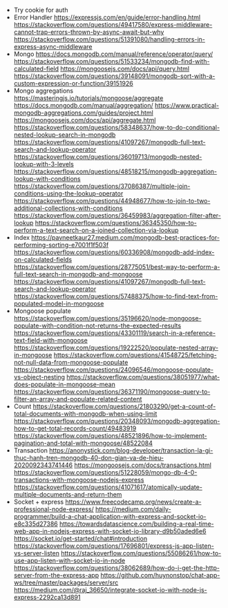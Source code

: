 - Try cookie for auth
- Error Handler
  https://expressjs.com/en/guide/error-handling.html
  https://stackoverflow.com/questions/49417580/express-middleware-cannot-trap-errors-thrown-by-async-await-but-why
  https://stackoverflow.com/questions/51391080/handling-errors-in-express-async-middleware
- Mongo
  https://docs.mongodb.com/manual/reference/operator/query/
  https://stackoverflow.com/questions/51533234/mongodb-find-with-calculated-field
  https://mongoosejs.com/docs/api/query.html
  https://stackoverflow.com/questions/39148091/mongodb-sort-with-a-custom-expression-or-function/39151926
- Mongo aggregations
  https://masteringjs.io/tutorials/mongoose/aggregate
  https://docs.mongodb.com/manual/aggregation/
  https://www.practical-mongodb-aggregations.com/guides/project.html
  https://mongoosejs.com/docs/api/aggregate.html
  https://stackoverflow.com/questions/58348637/how-to-do-conditional-nested-lookup-search-in-mongodb
  https://stackoverflow.com/questions/41097267/mongodb-full-text-search-and-lookup-operator
  https://stackoverflow.com/questions/36019713/mongodb-nested-lookup-with-3-levels
  https://stackoverflow.com/questions/48518215/mongodb-aggregation-lookup-with-conditions
  https://stackoverflow.com/questions/37086387/multiple-join-conditions-using-the-lookup-operator
  https://stackoverflow.com/questions/44948677/how-to-join-to-two-additional-collections-with-conditions
  https://stackoverflow.com/questions/36459983/aggregation-filter-after-lookup
  https://stackoverflow.com/questions/36345350/how-to-perform-a-text-search-on-a-joined-collection-via-lookup
- Index
  https://pavneetkaur27.medium.com/mongodb-best-practices-for-performing-sorting-e7001f1f503f
  https://stackoverflow.com/questions/60336908/mongodb-add-index-on-calculated-fields
  https://stackoverflow.com/questions/28775051/best-way-to-perform-a-full-text-search-in-mongodb-and-mongoose
  https://stackoverflow.com/questions/41097267/mongodb-full-text-search-and-lookup-operator
  https://stackoverflow.com/questions/57488375/how-to-find-text-from-populated-model-in-mongoose
- Mongoose populate
  https://stackoverflow.com/questions/35196620/node-mongoose-populate-with-condition-not-returns-the-expected-results
  https://stackoverflow.com/questions/43301119/search-in-a-reference-text-field-with-mongoose
  https://stackoverflow.com/questions/19222520/populate-nested-array-in-mongoose
  https://stackoverflow.com/questions/41548725/fetching-not-null-data-from-mongoose-populate
  https://stackoverflow.com/questions/24096546/mongoose-populate-vs-object-nesting
  https://stackoverflow.com/questions/38051977/what-does-populate-in-mongoose-mean
  https://stackoverflow.com/questions/36371190/mongoose-query-to-filter-an-array-and-populate-related-content
- Count
  https://stackoverflow.com/questions/21803290/get-a-count-of-total-documents-with-mongodb-when-using-limit
  https://stackoverflow.com/questions/20348093/mongodb-aggregation-how-to-get-total-records-count/49483919
  https://stackoverflow.com/questions/48521896/how-to-implement-pagination-and-total-with-mongoose/48522084
- Transaction
  https://anonystick.com/blog-developer/transaction-la-gi-thuc-hanh-tren-mongodb-40-don-gian-va-de-hieu-2020092343741446
  https://mongoosejs.com/docs/transactions.html
  https://stackoverflow.com/questions/51228059/mongo-db-4-0-transactions-with-mongoose-nodejs-express
  https://stackoverflow.com/questions/41071617/atomically-update-multiple-documents-and-return-them
- Socket + express
  https://www.freecodecamp.org/news/create-a-professional-node-express/
  https://medium.com/daily-programmer/build-a-chat-application-with-express-and-socket-io-e8c335d27386
  https://towardsdatascience.com/building-a-real-time-web-app-in-nodejs-express-with-socket-io-library-d9b50aded6e6
  https://socket.io/get-started/chat#introduction
  https://stackoverflow.com/questions/17696801/express-js-app-listen-vs-server-listen
  https://stackoverflow.com/questions/55086261/how-to-use-app-listen-with-socket-io-in-node
  https://stackoverflow.com/questions/38062689/how-do-i-get-the-http-server-from-the-express-app
  https://github.com/huynonstop/chat-app-ws/tree/master/packages/server/src
  https://medium.com/@raj_36650/integrate-socket-io-with-node-js-express-2292ca13d891
